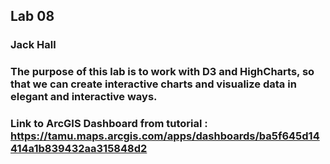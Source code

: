 ## Lab 08
### Jack Hall

### The purpose of this lab is to work with D3 and HighCharts, so that we can create interactive charts and visualize data in elegant and interactive ways. <br>


### Link to ArcGIS Dashboard from tutorial : https://tamu.maps.arcgis.com/apps/dashboards/ba5f645d14414a1b839432aa315848d2
